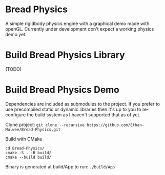 # Bread Physics
A simple rigidbody physics engine with a graphical demo made with openGL. Currently under development don't expect a working physics demo yet.


# Build Bread Physics Library
(TODO)

# Build Bread Physics Demo

Dependencies are included as submodules to the project. If you prefer to use precompiled static or dynamic libraries then it's up to you to re-configure the build system as I haven't supported that as of yet.

Clone project: `git clone --recursive https://github.com/Ethan-Mulwee/Bread-Physics.git`

 Build with CMake
 ```
 cd Bread-Physics/
 cmake -S . -B build/
 cmake --build build/
 ```

 Binary is generated at build/App to run: `./build/App`
